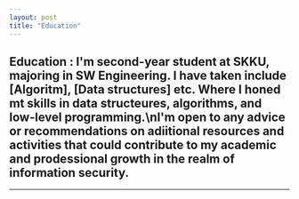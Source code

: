 ```yaml
---
layout: post
title: "Education"
---
```

**Education** : I'm second-year student at SKKU, majoring in SW Engineering. I have taken include [Algoritm], [Data structures] etc. Where I honed mt skills in data structeures, algorithms, and low-level programming.\nI'm open to any advice or recommendations on adiitional resources and activities that could contribute to my academic and prodessional growth in the realm of information security.
---
---
